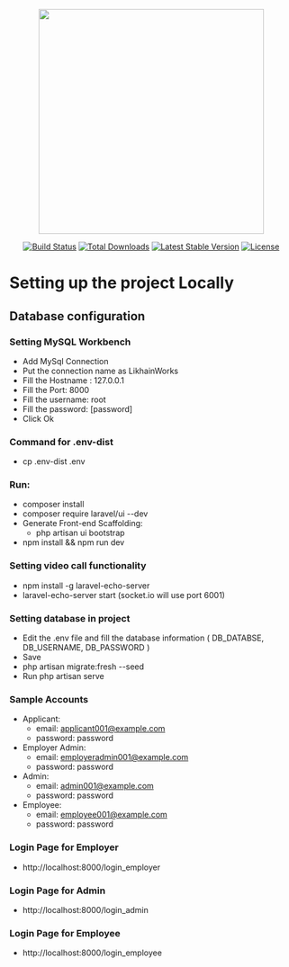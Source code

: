 <p align="center"><img src="https://res.cloudinary.com/dtfbvvkyp/image/upload/v1566331377/laravel-logolockup-cmyk-red.svg" width="400"></p>

<p align="center">
<a href="https://travis-ci.org/laravel/framework"><img src="https://travis-ci.org/laravel/framework.svg" alt="Build Status"></a>
<a href="https://packagist.org/packages/laravel/framework"><img src="https://poser.pugx.org/laravel/framework/d/total.svg" alt="Total Downloads"></a>
<a href="https://packagist.org/packages/laravel/framework"><img src="https://poser.pugx.org/laravel/framework/v/stable.svg" alt="Latest Stable Version"></a>
<a href="https://packagist.org/packages/laravel/framework"><img src="https://poser.pugx.org/laravel/framework/license.svg" alt="License"></a>
</p>
 
# Setting up the project Locally

## Database configuration
### Setting MySQL Workbench
- Add MySql Connection
- Put the connection name as LikhainWorks
- Fill the Hostname : 127.0.0.1
- Fill the Port: 8000
- Fill the username: root
- Fill the password: [password]
- Click Ok

### Command for .env-dist
- cp .env-dist .env

### Run:
- composer install
- composer require laravel/ui --dev
- Generate Front-end Scaffolding:
    - php artisan ui bootstrap
- npm install && npm run dev

### Setting video call functionality
- npm install -g laravel-echo-server
- laravel-echo-server start (socket.io will use port 6001)

### Setting database in project
- Edit the .env file and fill the database information ( DB_DATABSE, DB_USERNAME, DB_PASSWORD )
- Save
- php artisan migrate:fresh --seed
- Run php artisan serve

### Sample Accounts
- Applicant: 
    - email: applicant001@example.com
    - password: password
- Employer Admin:
    - email: employeradmin001@example.com
    - password: password
- Admin:
    - email: admin001@example.com
    - password: password
- Employee:
    - email: employee001@example.com    
    - password: password

### Login Page for Employer
- http://localhost:8000/login_employer

### Login Page for Admin
- http://localhost:8000/login_admin

### Login Page for Employee
- http://localhost:8000/login_employee

